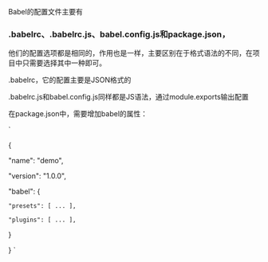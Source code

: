 Babel的配置文件主要有
### .babelrc、.babelrc.js、babel.config.js和package.json，

他们的配置选项都是相同的，作用也是一样，主要区别在于格式语法的不同，在项目中只需要选择其中一种即可。

.babelrc，它的配置主要是JSON格式的

.babelrc.js和babel.config.js同样都是JS语法，通过module.exports输出配置

在package.json中，需要增加babel的属性：

`

{
  
  "name": "demo",
  
  "version": "1.0.0",
  
  "babel": {
  
    "presets": [ ... ],
    
    "plugins": [ ... ],
    
  }

}
`
